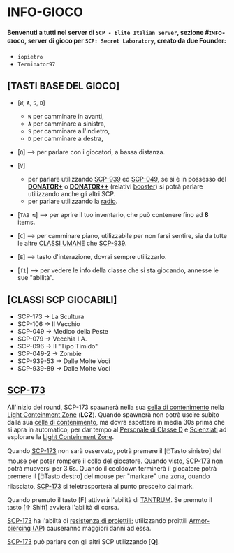 # INFO-GIOCO
#### Benvenuti a tutti nel server di `SCP - Elite Italian Server`, sezione #ɪɴꜰᴏ-ɢɪᴏᴄᴏ, server di gioco per `SCP: Secret Laboratory`, creato da due Founder:
 - `iopietro`
 - `Terminator97`

## [TASTI BASE DEL GIOCO]
 - [`W`, `A`, `S`, `D`]
   - `W` per camminare in avanti,
   - `A` per camminare a sinistra,
   - `S` per camminare all'indietro,
   - `D` per camminare a destra,
   
 - [`Q`] --> per parlare con i giocatori, a bassa distanza.
 
 - [`V`]
   - per parlare utilizzando [SCP-939]() ed [SCP-049](), se si è in possesso del [**DONATOR+**]() o [**DONATOR++**]() (relativi [booster]()) si potrà parlare utilizzando anche gli altri SCP.
   - per parlare utilizzando la [radio]().
   
 - [`TAB ↹`] --> per aprire il tuo inventario, che può contenere fino ad **8** items.
 
 - [`C`] --> per camminare piano, utilizzabile per non farsi sentire, sia da tutte le altre [CLASSI UMANE]() che [SCP-939]().
 
 - [`E`] --> tasto d'interazione, dovrai sempre utilizzarlo.
 
 - [`f1`] --> per vedere le info della classe che si sta giocando, annesse le sue "abilità".

## [CLASSI SCP GIOCABILI]
 - SCP-173 -> La Scultura
 - SCP-106 -> Il Vecchio
 - SCP-049 -> Medico della Peste
 - SCP-079 -> Vecchia I.A.
 - SCP-096 -> Il "Tipo Timido"
 - SCP-049-2 -> Zombie
 - SCP-939-53 -> Dalle Molte Voci
 - SCP-939-89 -> Dalle Molte Voci

## [SCP-173](https://en.scpslgame.com/index.php?title=SCP-173)
All'inizio del round, SCP-173 spawnerà nella sua [cella di contenimento]() nella [Light Conteinment Zone]() (**LCZ**).
Quando spawnerà non potrà uscire subito dalla sua [cella di contenimento](), ma dovrà aspettare in media 30s prima che si apra in automatico, per dar tempo al [Personale di Classe D]() e [Scienziati]() ad esplorare la [Light Conteinment Zone]().

Quando [SCP-173]() non sarà osservato, potrà premere il [:computer_mouse:Tasto sinistro] del mouse per poter rompere il collo del giocatore.
Quando visto, [SCP-173]() non potrà muoversi per 3.6s. Quando il cooldown terminerà il giocatore potrà premere il [:computer_mouse:Tasto destro] del mouse per "markare" una zona, quando rilasciato, [SCP-173]() si teletrasporterà al punto prescelto dal mark.

Quando premuto il tasto [F] attiverà l'abilità di [TANTRUM]().
Se premuto il tasto [↑ Shift] avvierà l'abilità di corsa.

[SCP-173]() ha l'abiltà di [resistenza di proiettili](); utilizzando proittili [Armor-piercing (AP)]() causeranno maggiori danni ad essa.

[SCP-173]() può parlare con gli altri SCP utilizzando [**Q**].
